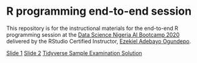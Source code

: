 # R programming end-to-end session

This repository is for the instructional materials for the end-to-end R programming session at the [Data Science Nigeria AI Bootcamp 2020](https://www.datasciencenigeria.org/2020-bootcamp/) delivered by the RStudio Certified Instructor, [Ezekiel Adebayo Ogundepo](https://education.rstudio.com/trainers/people/ogundepo+ezekiel_adebayo/).

[Slide 1](https://github.com/DataScienceNigeria/R-programming-end-to-end/blob/main/Bootcamp_slides/Introduction%20to%20R%20Programming.pdf)
[Slide 2](https://github.com/DataScienceNigeria/R-programming-end-to-end/blob/main/Bootcamp_slides/Introduction%20to%20R%20Programming.pdf)
[Tidyverse Sample Examination Solution](https://datasciencenigeria.github.io/R-programming-end-to-end/Rmarkdown-script.html)
